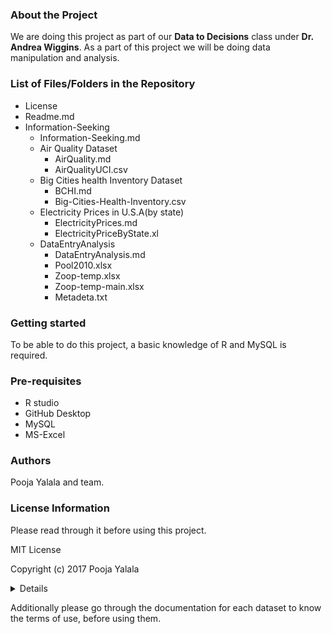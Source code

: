 ### About the Project
We are doing this project as part of our **Data to Decisions** class under **Dr. Andrea Wiggins**. As a part of this project we will be doing data manipulation and analysis.

### List of Files/Folders in the Repository
* License
* Readme.md
* Information-Seeking
  * Information-Seeking.md
  * Air Quality  Dataset
    * AirQuality.md
    * AirQualityUCI.csv
  * Big Cities health Inventory Dataset
    * BCHI.md
    * Big-Cities-Health-Inventory.csv
  * Electricity Prices in U.S.A(by state)
    * ElectricityPrices.md
    * ElectricityPriceByState.xl
  * DataEntryAnalysis
    * DataEntryAnalysis.md
    * Pool2010.xlsx
    * Zoop-temp.xlsx
    * Zoop-temp-main.xlsx
    * Metadeta.txt

### Getting started
To be able to do this project, a basic knowledge of R and MySQL is required.

### Pre-requisites
* R studio
* GitHub Desktop
* MySQL
* MS-Excel


### Authors
Pooja Yalala and team.

### License Information
Please read through it before using this project.

MIT License

Copyright (c) 2017 Pooja Yalala

<details>

Permission is hereby granted, free of charge, to any person obtaining a copy
of this software and associated documentation files (the "Software"), to deal
in the Software without restriction, including without limitation the rights
to use, copy, modify, merge, publish, distribute, sublicense, and/or sell
copies of the Software, and to permit persons to whom the Software is
furnished to do so, subject to the following conditions:

The above copyright notice and this permission notice shall be included in all
copies or substantial portions of the Software.

THE SOFTWARE IS PROVIDED "AS IS", WITHOUT WARRANTY OF ANY KIND, EXPRESS OR
IMPLIED, INCLUDING BUT NOT LIMITED TO THE WARRANTIES OF MERCHANTABILITY,
FITNESS FOR A PARTICULAR PURPOSE AND NONINFRINGEMENT. IN NO EVENT SHALL THE
AUTHORS OR COPYRIGHT HOLDERS BE LIABLE FOR ANY CLAIM, DAMAGES OR OTHER
LIABILITY, WHETHER IN AN ACTION OF CONTRACT, TORT OR OTHERWISE, ARISING FROM,
OUT OF OR IN CONNECTION WITH THE SOFTWARE OR THE USE OR OTHER DEALINGS IN THE
SOFTWARE.

</details>

Additionally please go through the documentation for each dataset to know the terms of use, before using them.
